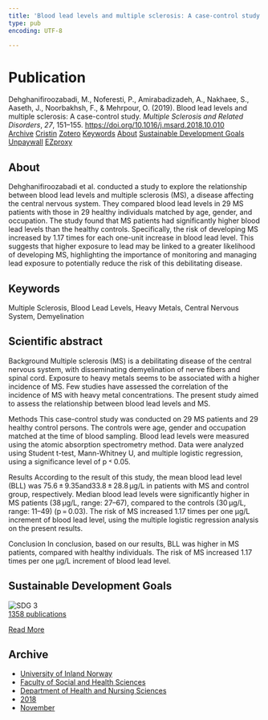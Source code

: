 ```yaml
---
title: 'Blood lead levels and multiple sclerosis: A case-control study'
type: pub
encoding: UTF-8

---
```

<h1>Publication</h1>
<article id="csl-bib-container-KRSXHGAF" class="csl-bib-container">
  <div class="csl-bib-body"> <div class="csl-entry">Dehghanifiroozabadi, M., Noferesti, P., Amirabadizadeh, A., Nakhaee, S., Aaseth, J., Noorbakhsh, F., &#38; Mehrpour, O. (2019). Blood lead levels and multiple sclerosis: A case-control study. <i>Multiple Sclerosis and Related Disorders</i>, <i>27</i>, 151–155. <a href="https://doi.org/10.1016/j.msard.2018.10.010">https://doi.org/10.1016/j.msard.2018.10.010</a></div> </div>
  <div class="csl-bib-buttons">
    <a href="#taxonomy-article-KRSXHGAF" alt="archive" class="csl-bib-button">Archive</a>
    <a href="https://app.cristin.no/results/show.jsf?id=1627922" alt="Cristin" class="csl-bib-button">Cristin</a>
    <a href="http://zotero.org/groups/5881554/items/KRSXHGAF" alt="Zotero" class="csl-bib-button">Zotero</a>
    <a href="#keywords-article-KRSXHGAF" alt="keywords" class="csl-bib-button">Keywords</a>
    <a href="#about-article-KRSXHGAF" alt="about_pub" class="csl-bib-button">About</a>
    <a href="#sdg-article-KRSXHGAF" alt="sdg" class="csl-bib-button">Sustainable Development Goals</a>
    <a href="https://doi.org/10.1016/j.msard.2018.10.010" alt="Unpaywall" class="csl-bib-button">Unpaywall</a>
    <a href="https://doi.org/10.1016/j.msard.2018.10.010" alt="EZproxy" class="csl-bib-button">EZproxy</a>
  </div>
  <div id="csl-bib-meta-container-KRSXHGAF"></div>
</article>
<div id="csl-bib-meta-KRSXHGAF" class="csl-bib-meta">
  <article id="about-article-KRSXHGAF" class="about_pub-article">
    <h1>About</h1>
    Dehghanifiroozabadi et al. conducted a study to explore the relationship between blood lead levels and multiple sclerosis (MS), a disease affecting the central nervous system. They compared blood lead levels in 29 MS patients with those in 29 healthy individuals matched by age, gender, and occupation. The study found that MS patients had significantly higher blood lead levels than the healthy controls. Specifically, the risk of developing MS increased by 1.17 times for each one-unit increase in blood lead level. This suggests that higher exposure to lead may be linked to a greater likelihood of developing MS, highlighting the importance of monitoring and managing lead exposure to potentially reduce the risk of this debilitating disease.
  </article>
  <article id="keywords-article-KRSXHGAF" class="keywords-article">
    <h1>Keywords</h1>
    Multiple Sclerosis, Blood Lead Levels, Heavy Metals, Central Nervous System, Demyelination
  </article>
  <article id="abstract-article-KRSXHGAF" class="abstract-article">
    <h1>Scientific abstract</h1>
    Background 
Multiple sclerosis (MS) is a debilitating disease of the central nervous system, with disseminating demyelination of nerve fibers and spinal cord. Exposure to heavy metals seems to be associated with a higher incidence of MS. Few studies have assessed the correlation of the incidence of MS with heavy metal concentrations. The present study aimed to assess the relationship between blood lead levels and MS. 
 
Methods 
This case-control study was conducted on 29 MS patients and 29 healthy control persons. The controls were age, gender and occupation matched at the time of blood sampling. Blood lead levels were measured using the atomic absorption spectrometry method. Data were analyzed using Student t-test, Mann-Whitney U, and multiple logistic regression, using a significance level of p ˂ 0.05. 
 
Results 
According to the result of this study, the mean blood lead level (BLL) was 75.6 ± 9.35and33.8 ± 28.8 µg/L in patients with MS and control group, respectively. Median blood lead levels were significantly higher in MS patients (38 µg/L, range: 27–67), compared to the controls (30 µg/L, range: 11–49) (p = 0.03). The risk of MS increased 1.17 times per one µg/L increment of blood lead level, using the multiple logistic regression analysis on the present results. 
 
Conclusion 
In conclusion, based on our results, BLL was higher in MS patients, compared with healthy individuals. The risk of MS increased 1.17 times per one µg/L increment of blood lead level.
  </article>
  <article id="sdg-article-KRSXHGAF" class="sdg-article">
    <h1>Sustainable Development Goals</h1>
    <div class="sdg-container"><div id="sdg3" class="sdg">
        <img src="{{< params subfolder >}}images/sdg/sdg03_en.png" class="image" alt="SDG 3">
        <div class="sdg-overlay">
          <a href="/en/archive/?key=?sdg=3#archive" class="sdg-publication-count"><span>1358</span> publications</a>
          <p><a href="https://sdgs.un.org/goals/goal3" class="sdg-read-more">Read More</a></p>
        </div>
      </div></div>
  </article>
  <article id="taxonomy-article-KRSXHGAF" class="taxonomy-article">
    <h1>Archive</h1>
    <ul>
      <li>
        <a href="/en/archive/?key=3DCRN523">University of Inland Norway</a>
      </li>
      <li>
        <a href="/en/archive/?key=IDKFS3MX">Faculty of Social and Health Sciences</a>
      </li>
      <li>
        <a href="/en/archive/?key=GTV4ECMZ">Department of Health and Nursing Sciences</a>
      </li>
      <li>
        <a href="/en/archive/?key=676HMQBA">2018</a>
      </li>
      <li>
        <a href="/en/archive/?key=QBYYL8BM">November</a>
      </li>
    </ul>
  </article>
</div>
